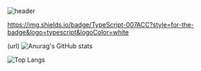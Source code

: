 ![header](https://capsule-render.vercel.app/api?type=waving&color=auto&height=300&section=header&text=2sel%&fontSize=90)



https://img.shields.io/badge/TypeScript-007ACC?style=for-the-badge&logo=typescript&logoColor=white



(url) ![Anurag's GitHub stats](https://github-readme-stats.vercel.app/api?username=2sel&show_icons=true&theme=material-palenight) 


![Top Langs](https://github-readme-stats.vercel.app/api/top-langs/?username=2sel&layout=compact&theme=material-palenight&langs_count=5)
